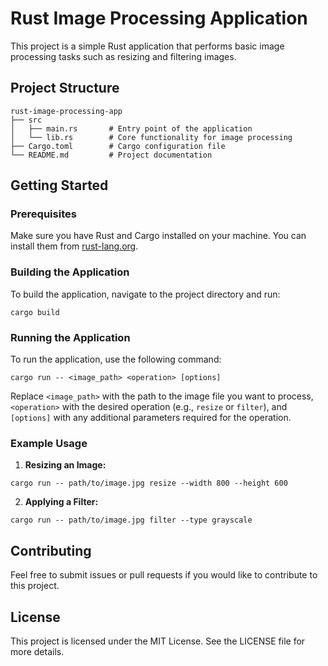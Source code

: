 # Rust Image Processing Application

This project is a simple Rust application that performs basic image processing tasks such as resizing and filtering images.

## Project Structure

```
rust-image-processing-app
├── src
│   ├── main.rs       # Entry point of the application
│   └── lib.rs        # Core functionality for image processing
├── Cargo.toml        # Cargo configuration file
└── README.md         # Project documentation
```

## Getting Started

### Prerequisites

Make sure you have Rust and Cargo installed on your machine. You can install them from [rust-lang.org](https://www.rust-lang.org/).

### Building the Application

To build the application, navigate to the project directory and run:

```
cargo build
```

### Running the Application

To run the application, use the following command:

```
cargo run -- <image_path> <operation> [options]
```

Replace `<image_path>` with the path to the image file you want to process, `<operation>` with the desired operation (e.g., `resize` or `filter`), and `[options]` with any additional parameters required for the operation.

### Example Usage

1. **Resizing an Image:**

```
cargo run -- path/to/image.jpg resize --width 800 --height 600
```

2. **Applying a Filter:**

```
cargo run -- path/to/image.jpg filter --type grayscale
```

## Contributing

Feel free to submit issues or pull requests if you would like to contribute to this project.

## License

This project is licensed under the MIT License. See the LICENSE file for more details.